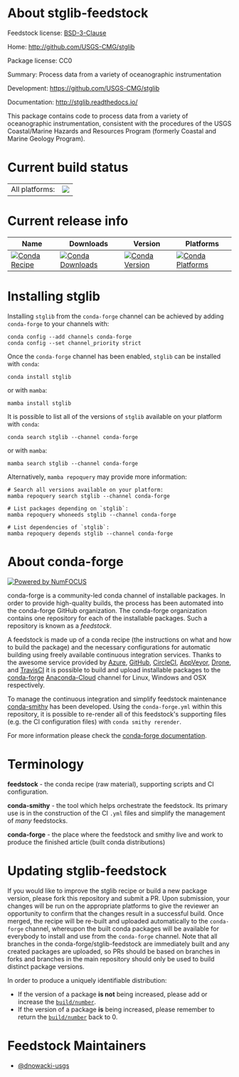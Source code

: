About stglib-feedstock
======================

Feedstock license: [BSD-3-Clause](https://github.com/conda-forge/stglib-feedstock/blob/main/LICENSE.txt)

Home: http://github.com/USGS-CMG/stglib

Package license: CC0

Summary: Process data from a variety of oceanographic instrumentation

Development: https://github.com/USGS-CMG/stglib

Documentation: http://stglib.readthedocs.io/

This package contains code to process data from a variety of oceanographic
instrumentation, consistent with the procedures of the USGS Coastal/Marine
Hazards and Resources Program (formerly Coastal and Marine Geology Program).


Current build status
====================


<table><tr><td>All platforms:</td>
    <td>
      <a href="https://dev.azure.com/conda-forge/feedstock-builds/_build/latest?definitionId=9257&branchName=main">
        <img src="https://dev.azure.com/conda-forge/feedstock-builds/_apis/build/status/stglib-feedstock?branchName=main">
      </a>
    </td>
  </tr>
</table>

Current release info
====================

| Name | Downloads | Version | Platforms |
| --- | --- | --- | --- |
| [![Conda Recipe](https://img.shields.io/badge/recipe-stglib-green.svg)](https://anaconda.org/conda-forge/stglib) | [![Conda Downloads](https://img.shields.io/conda/dn/conda-forge/stglib.svg)](https://anaconda.org/conda-forge/stglib) | [![Conda Version](https://img.shields.io/conda/vn/conda-forge/stglib.svg)](https://anaconda.org/conda-forge/stglib) | [![Conda Platforms](https://img.shields.io/conda/pn/conda-forge/stglib.svg)](https://anaconda.org/conda-forge/stglib) |

Installing stglib
=================

Installing `stglib` from the `conda-forge` channel can be achieved by adding `conda-forge` to your channels with:

```
conda config --add channels conda-forge
conda config --set channel_priority strict
```

Once the `conda-forge` channel has been enabled, `stglib` can be installed with `conda`:

```
conda install stglib
```

or with `mamba`:

```
mamba install stglib
```

It is possible to list all of the versions of `stglib` available on your platform with `conda`:

```
conda search stglib --channel conda-forge
```

or with `mamba`:

```
mamba search stglib --channel conda-forge
```

Alternatively, `mamba repoquery` may provide more information:

```
# Search all versions available on your platform:
mamba repoquery search stglib --channel conda-forge

# List packages depending on `stglib`:
mamba repoquery whoneeds stglib --channel conda-forge

# List dependencies of `stglib`:
mamba repoquery depends stglib --channel conda-forge
```


About conda-forge
=================

[![Powered by
NumFOCUS](https://img.shields.io/badge/powered%20by-NumFOCUS-orange.svg?style=flat&colorA=E1523D&colorB=007D8A)](https://numfocus.org)

conda-forge is a community-led conda channel of installable packages.
In order to provide high-quality builds, the process has been automated into the
conda-forge GitHub organization. The conda-forge organization contains one repository
for each of the installable packages. Such a repository is known as a *feedstock*.

A feedstock is made up of a conda recipe (the instructions on what and how to build
the package) and the necessary configurations for automatic building using freely
available continuous integration services. Thanks to the awesome service provided by
[Azure](https://azure.microsoft.com/en-us/services/devops/), [GitHub](https://github.com/),
[CircleCI](https://circleci.com/), [AppVeyor](https://www.appveyor.com/),
[Drone](https://cloud.drone.io/welcome), and [TravisCI](https://travis-ci.com/)
it is possible to build and upload installable packages to the
[conda-forge](https://anaconda.org/conda-forge) [Anaconda-Cloud](https://anaconda.org/)
channel for Linux, Windows and OSX respectively.

To manage the continuous integration and simplify feedstock maintenance
[conda-smithy](https://github.com/conda-forge/conda-smithy) has been developed.
Using the ``conda-forge.yml`` within this repository, it is possible to re-render all of
this feedstock's supporting files (e.g. the CI configuration files) with ``conda smithy rerender``.

For more information please check the [conda-forge documentation](https://conda-forge.org/docs/).

Terminology
===========

**feedstock** - the conda recipe (raw material), supporting scripts and CI configuration.

**conda-smithy** - the tool which helps orchestrate the feedstock.
                   Its primary use is in the construction of the CI ``.yml`` files
                   and simplify the management of *many* feedstocks.

**conda-forge** - the place where the feedstock and smithy live and work to
                  produce the finished article (built conda distributions)


Updating stglib-feedstock
=========================

If you would like to improve the stglib recipe or build a new
package version, please fork this repository and submit a PR. Upon submission,
your changes will be run on the appropriate platforms to give the reviewer an
opportunity to confirm that the changes result in a successful build. Once
merged, the recipe will be re-built and uploaded automatically to the
`conda-forge` channel, whereupon the built conda packages will be available for
everybody to install and use from the `conda-forge` channel.
Note that all branches in the conda-forge/stglib-feedstock are
immediately built and any created packages are uploaded, so PRs should be based
on branches in forks and branches in the main repository should only be used to
build distinct package versions.

In order to produce a uniquely identifiable distribution:
 * If the version of a package **is not** being increased, please add or increase
   the [``build/number``](https://docs.conda.io/projects/conda-build/en/latest/resources/define-metadata.html#build-number-and-string).
 * If the version of a package **is** being increased, please remember to return
   the [``build/number``](https://docs.conda.io/projects/conda-build/en/latest/resources/define-metadata.html#build-number-and-string)
   back to 0.

Feedstock Maintainers
=====================

* [@dnowacki-usgs](https://github.com/dnowacki-usgs/)

